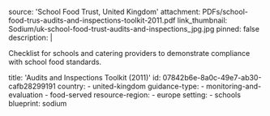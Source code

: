 source: 'School Food Trust, United Kingdom'
attachment: PDFs/school-food-trus-audits-and-inspections-toolkit-2011.pdf
link_thumbnail: Sodium/uk-school-food-trust-audits-and-inspections_jpg.jpg
pinned: false
description: |
  <p>Checklist for schools and catering providers to demonstrate compliance with school food standards.
  </p>
title: 'Audits and Inspections Toolkit (2011)'
id: 07842b6e-8a0c-49e7-ab30-cafb28299191
country:
  - united-kingdom
guidance-type:
  - monitoring-and-evaluation
  - food-served
resource-region:
  - europe
setting:
  - schools
blueprint: sodium
